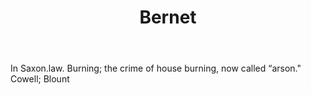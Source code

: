 ---
title: Bernet
letter: B
permalink: "/definitions/bernet.html"
body: In Saxon.law. Burning; the crime of house burning, now called “arson." Cowell;
  Blount
published_at: '2018-07-07'
layout: post
---